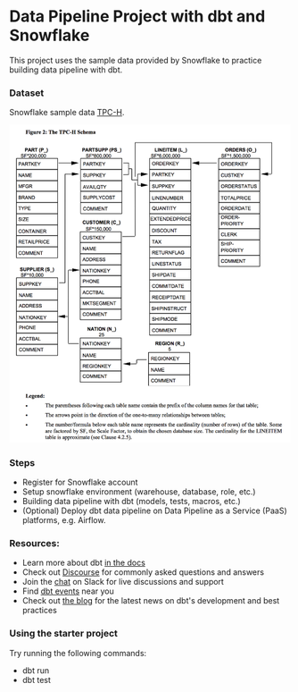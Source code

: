 # Data Pipeline Project with dbt and Snowflake
This project uses the sample data provided by Snowflake to practice building data pipeline with dbt. 
### Dataset
Snowflake sample data [TPC-H](https://docs.snowflake.com/en/user-guide/sample-data-tpch).


<img width="615" alt="sample-data-tpch-schema" src="https://github.com/atharva21-stack/Data-Pipeline-DBT-Snowflake/blob/main/assets/diagram.png">

### Steps
- Register for Snowflake account
- Setup snowflake environment (warehouse, database, role, etc.)
- Building data pipeline with dbt (models, tests, macros, etc.)
- (Optional) Deploy dbt data pipeline on Data Pipeline as a Service (PaaS) platforms, e.g. Airflow.

### Resources:
- Learn more about dbt [in the docs](https://docs.getdbt.com/docs/introduction)
- Check out [Discourse](https://discourse.getdbt.com/) for commonly asked questions and answers
- Join the [chat](https://community.getdbt.com/) on Slack for live discussions and support
- Find [dbt events](https://events.getdbt.com) near you
- Check out [the blog](https://blog.getdbt.com/) for the latest news on dbt's development and best practices

### Using the starter project
Try running the following commands:
- dbt run
- dbt test
